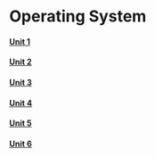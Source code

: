 # Operating System <br />
#### <a href="https://github.com/Brijesh59/os/tree/master/Unit1"> Unit 1 </a><br />
#### <a href="https://github.com/Brijesh59/os/tree/master/Unit2"> Unit 2 </a><br />
#### <a href="https://github.com/Brijesh59/os/tree/master/Unit3"> Unit 3 </a><br />
#### <a href="https://github.com/Brijesh59/os/tree/master/Unit3"> Unit 4 </a><br />
#### <a href="https://github.com/Brijesh59/os/tree/master/Unit3"> Unit 5 </a><br />
#### <a href="https://github.com/Brijesh59/os/tree/master/Unit3"> Unit 6 </a><br />

